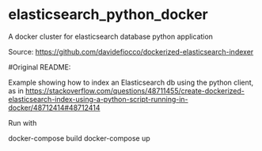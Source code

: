# elasticsearch_python_docker

A docker cluster for elasticsearch database python application

Source: https://github.com/davidefiocco/dockerized-elasticsearch-indexer

#Original README:

Example showing how to index an Elasticsearch db using the python client, as in https://stackoverflow.com/questions/48711455/create-dockerized-elasticsearch-index-using-a-python-script-running-in-docker/48712414#48712414

Run with

docker-compose build
docker-compose up